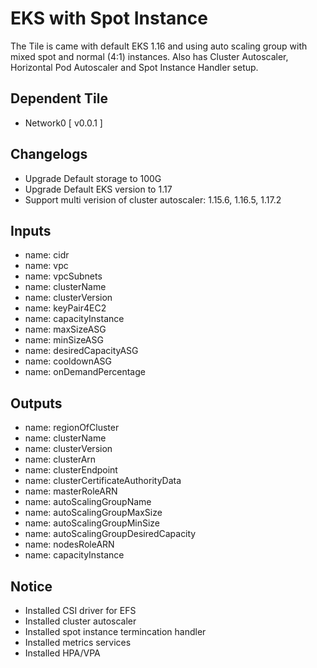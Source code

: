 # EKS with Spot Instance

The Tile is came with default EKS 1.16 and using auto scaling group with mixed spot and normal (4:1) instances. Also has Cluster Autoscaler, Horizontal Pod Autoscaler and Spot Instance Handler setup. 

## Dependent Tile

- Network0 [ v0.0.1 ]

## Changelogs
- Upgrade Default storage to 100G
- Upgrade Default EKS version to 1.17
- Support multi verision of cluster autoscaler: 1.15.6, 1.16.5, 1.17.2

## Inputs

- name: cidr
- name: vpc
- name: vpcSubnets
- name: clusterName
- name: clusterVersion
- name: keyPair4EC2
- name: capacityInstance
- name: maxSizeASG
- name: minSizeASG
- name: desiredCapacityASG
- name: cooldownASG
- name: onDemandPercentage

## Outputs 
- name: regionOfCluster
- name: clusterName
- name: clusterVersion
- name: clusterArn
- name: clusterEndpoint
- name: clusterCertificateAuthorityData
- name: masterRoleARN
- name: autoScalingGroupName
- name: autoScalingGroupMaxSize
- name: autoScalingGroupMinSize
- name: autoScalingGroupDesiredCapacity
- name: nodesRoleARN
- name: capacityInstance

## Notice
- Installed CSI driver for EFS
- Installed cluster autoscaler
- Installed spot instance termincation handler
- Installed metrics services
- Installed HPA/VPA
